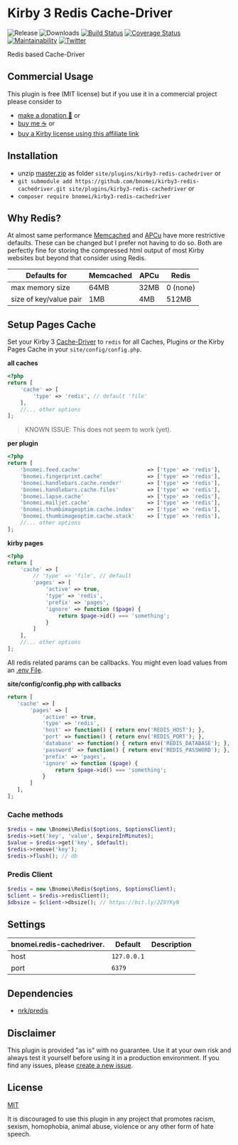 # Kirby 3 Redis Cache-Driver

![Release](https://flat.badgen.net/packagist/v/bnomei/kirby3-redis-cachedriver?color=ae81ff)
![Downloads](https://flat.badgen.net/packagist/dt/bnomei/kirby3-redis-cachedriver?color=272822)
[![Build Status](https://flat.badgen.net/travis/bnomei/kirby3-redis-cachedriver)](https://travis-ci.com/bnomei/kirby3-redis-cachedriver)
[![Coverage Status](https://flat.badgen.net/coveralls/c/github/bnomei/kirby3-redis-cachedriver)](https://coveralls.io/github/bnomei/kirby3-redis-cachedriver) 
[![Maintainability](https://flat.badgen.net/codeclimate/maintainability/bnomei/kirby3-redis-cachedriver)](https://codeclimate.com/github/bnomei/kirby3-redis-cachedriver) 
[![Twitter](https://flat.badgen.net/badge/twitter/bnomei?color=66d9ef)](https://twitter.com/bnomei)

Redis based Cache-Driver

## Commercial Usage

This plugin is free (MIT license) but if you use it in a commercial project please consider to
- [make a donation 🍻](https://www.paypal.me/bnomei/5) or
- [buy me ☕](https://buymeacoff.ee/bnomei) or
- [buy a Kirby license using this affiliate link](https://a.paddle.com/v2/click/1129/35731?link=1170)

## Installation

- unzip [master.zip](https://github.com/bnomei/kirby3-redis-cachedriver/archive/master.zip) as folder `site/plugins/kirby3-redis-cachedriver` or
- `git submodule add https://github.com/bnomei/kirby3-redis-cachedriver.git site/plugins/kirby3-redis-cachedriver` or
- `composer require bnomei/kirby3-redis-cachedriver`

## Why Redis?

At almost same performance [Memcached](https://github.com/memcached/memcached/wiki/ConfiguringServer#commandline-arguments) and [APCu](https://www.php.net/manual/en/apc.configuration.php) have more restrictive defaults. These can be changed but I prefer not having to do so. Both are perfectly fine for storing the compressed html output of most Kirby websites but beyond that consider using Redis.

| Defaults for | Memcached | APCu | Redis |
|----|----|----|----|
| max memory size | 64MB | 32MB | 0 (none) |
| size of key/value pair | 1MB | 4MB | 512MB |

## Setup Pages Cache

Set your Kirby 3 [Cache-Driver](https://getkirby.com/docs/guide/cache#cache-drivers-and-options) to `redis` for all Caches, Plugins or the Kirby Pages Cache in your `site/config/config.php`.

**all caches**
```php
<?php
return [
    'cache' => [
        'type' => 'redis', // default 'file'
    ],
    //... other options
];
```

> KNOWN ISSUE: This does not seem to work (yet).

**per plugin**
```php
<?php
return [
    'bnomei.feed.cache'                     => ['type' => 'redis'],
    'bnomei.fingerprint.cache'              => ['type' => 'redis'],
    'bnomei.handlebars.cache.render'        => ['type' => 'redis'],
    'bnomei.handlebars.cache.files'         => ['type' => 'redis'],
    'bnomei.lapse.cache'                    => ['type' => 'redis'],
    'bnomei.mailjet.cache'                  => ['type' => 'redis'],
    'bnomei.thumbimageoptim.cache.index'    => ['type' => 'redis'],
    'bnomei.thumbimageoptim.cache.stack'    => ['type' => 'redis'],
    //... other options
];
```

**kirby pages**
```php
<?php
return [
    'cache' => [
        // 'type' => 'file', // default
        'pages' => [
            'active' => true,
            'type' => 'redis',
            'prefix' => 'pages',
            'ignore' => function ($page) {
                return $page->id() === 'something';
            }
        ]
    ],
    //... other options
];
```

All redis related params can be callbacks. You might even load values from an [.env File](https://github.com/bnomei/kirby3-dotenv).

**site/config/config.php with callbacks**
 ```php
return [
    'cache' => [
        'pages' => [
            'active' => true,
            'type' => 'redis',
            'host' => function() { return env('REDIS_HOST'); },
            'port' => function() { return env('REDIS_PORT'); },
            'database' => function() { return env('REDIS_DATABASE'); },
            'password' => function() { return env('REDIS_PASSWORD'); },
            'prefix' => 'pages',
            'ignore' => function ($page) {
                return $page->id() === 'something';
            }
        ]
    ],
];
 ```

### Cache methods
```php
$redis = new \Bnomei\Redis($options, $optionsClient);
$redis->set('key', 'value', $expireInMinutes);
$value = $redis->get('key', $default);
$redis->remove('key');
$redis->flush(); // db
```

### Predis Client
```php
$redis = new \Bnomei\Redis($options, $optionsClient);
$client = $redis->redisClient();
$dbsize = $client->dbsize(); // https://bit.ly/2Z8YKyN
```

## Settings

| bnomei.redis-cachedriver.            | Default        | Description               |            
|---------------------------|----------------|---------------------------|
| host | `127.0.0.1` |  |
| port | `6379` |  |


## Dependencies

- [nrk/predis](https://github.com/nrk/predis)

## Disclaimer

This plugin is provided "as is" with no guarantee. Use it at your own risk and always test it yourself before using it in a production environment. If you find any issues, please [create a new issue](https://github.com/bnomei/kirby3-redis-cachedriver/issues/new).

## License

[MIT](https://opensource.org/licenses/MIT)

It is discouraged to use this plugin in any project that promotes racism, sexism, homophobia, animal abuse, violence or any other form of hate speech.
